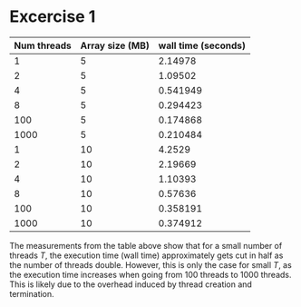 # Excercise 1

| Num threads | Array size (MB) | wall time (seconds)|
| -------- | ------- | ------- |
| 1 | 5 | 2.14978 |
| 2 | 5 | 1.09502 |
| 4 | 5 | 0.541949 |
| 8 | 5 | 0.294423 |
| 100 | 5 | 0.174868 |
| 1000 | 5 | 0.210484 |
| 1 | 10 | 4.2529 |
| 2 | 10 | 2.19669 |
| 4 | 10 | 1.10393 |
| 8 | 10 | 0.57636 |
| 100 | 10 | 0.358191 |
| 1000 | 10 | 0.374912 |


The measurements from the table above show that for a small number of threads *T*, the execution time (wall time) approximately gets cut in half as the number of threads double. However, this is only the case for small *T*, as the execution time increases when going from 100 threads to 1000 threads. This is likely due to the overhead induced by thread creation and termination. 

